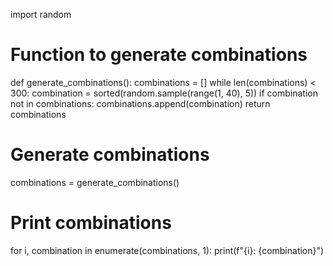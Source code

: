 import random

# Function to generate combinations
def generate_combinations():
    combinations = []
    while len(combinations) < 300:
        combination = sorted(random.sample(range(1, 40), 5))
        if combination not in combinations:
            combinations.append(combination)
    return combinations

# Generate combinations
combinations = generate_combinations()

# Print combinations
for i, combination in enumerate(combinations, 1):
    print(f"{i}: {combination}")

